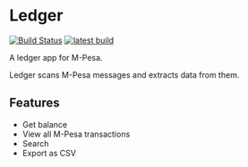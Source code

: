 # Ledger

[![Build Status](https://app.bitrise.io/app/99ce62496ebd055b/status.svg?token=jmjbox2CNHtmYuEMg2GjtQ&branch=master)](https://app.bitrise.io/app/99ce62496ebd055b)
[![latest build](https://img.shields.io/badge/Download-Latest%20build-brightgreen.svg)](https://barbet.marknjunge.com/ledger)

A ledger app for M-Pesa.

Ledger scans M-Pesa messages and extracts data from them.

## Features

- Get balance
- View all M-Pesa transactions
- Search
- Export as CSV
